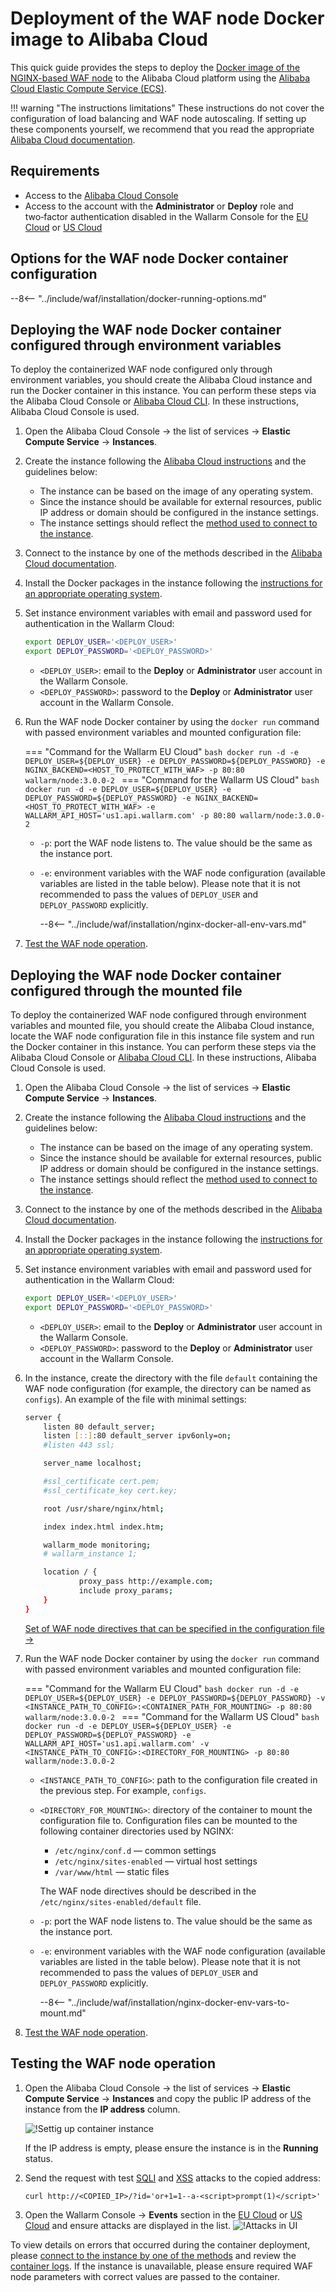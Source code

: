 [allocating-memory-guide]:          ../../../admin-en/configuration-guides/allocate-resources-for-waf-node.md
[mount-config-instr]:               #deploying-the-waf-node-docker-container-configured-through-the-mounted-file
[nginx-waf-directives]:             ../../../admin-en/configure-parameters-en.md
[greylist-docs]:                    ../../../user-guides/ip-lists/greylist.md
[filtration-modes-docs]:            ../../../admin-en/configure-wallarm-mode.md

# Deployment of the WAF node Docker image to Alibaba Cloud

This quick guide provides the steps to deploy the [Docker image of the NGINX-based WAF node](https://hub.docker.com/r/wallarm/node) to the Alibaba Cloud platform using the [Alibaba Cloud Elastic Compute Service (ECS)](https://www.alibabacloud.com/product/ecs).

!!! warning "The instructions limitations"
    These instructions do not cover the configuration of load balancing and WAF node autoscaling. If setting up these components yourself, we recommend that you read the appropriate [Alibaba Cloud documentation](https://www.alibabacloud.com/help/product/27537.htm?spm=a2c63.m28257.a1.82.dfbf5922VNtjka).

## Requirements

* Access to the [Alibaba Cloud Console](https://account.alibabacloud.com/login/login.htm)
* Access to the account with the **Administrator** or **Deploy** role and two‑factor authentication disabled in the Wallarm Console for the [EU Cloud](https://my.wallarm.com/) or [US Cloud](https://us1.my.wallarm.com/)

## Options for the WAF node Docker container configuration

--8<-- "../include/waf/installation/docker-running-options.md"

## Deploying the WAF node Docker container configured through environment variables

To deploy the containerized WAF node configured only through environment variables, you should create the Alibaba Cloud instance and run the Docker container in this instance. You can perform these steps via the Alibaba Cloud Console or [Alibaba Cloud CLI](https://www.alibabacloud.com/help/doc-detail/25499.htm). In these instructions, Alibaba Cloud Console is used.

1. Open the Alibaba Cloud Console → the list of services → **Elastic Compute Service** → **Instances**.
2. Create the instance following the [Alibaba Cloud instructions](https://www.alibabacloud.com/help/doc-detail/87190.htm?spm=a2c63.p38356.b99.137.77df24df7fJ2XX) and the guidelines below:

    * The instance can be based on the image of any operating system.
    * Since the instance should be available for external resources, public IP address or domain should be configured in the instance settings.
    * The instance settings should reflect the [method used to connect to the instance](https://www.alibabacloud.com/help/doc-detail/71529.htm?spm=a2c63.p38356.b99.143.22388e44kpTM1l).
3. Connect to the instance by one of the methods described in the [Alibaba Cloud documentation](https://www.alibabacloud.com/help/doc-detail/71529.htm?spm=a2c63.p38356.b99.143.22388e44kpTM1l).
4. Install the Docker packages in the instance following the [instructions for an appropriate operating system](https://docs.docker.com/engine/install/#server).
5. Set instance environment variables with email and password used for authentication in the Wallarm Cloud:

    ```bash
    export DEPLOY_USER='<DEPLOY_USER>'
    export DEPLOY_PASSWORD='<DEPLOY_PASSWORD>'
    ```

    * `<DEPLOY_USER>`: email to the **Deploy** or **Administrator** user account in the Wallarm Console.
    * `<DEPLOY_PASSWORD>`: password to the **Deploy** or **Administrator** user account in the Wallarm Console.
6. Run the WAF node Docker container by using the `docker run` command with passed environment variables and mounted configuration file:

    === "Command for the Wallarm EU Cloud"
        ```bash
        docker run -d -e DEPLOY_USER=${DEPLOY_USER} -e DEPLOY_PASSWORD=${DEPLOY_PASSWORD} -e NGINX_BACKEND=<HOST_TO_PROTECT_WITH_WAF> -p 80:80 wallarm/node:3.0.0-2
        ```
    === "Command for the Wallarm US Cloud"
        ```bash
        docker run -d -e DEPLOY_USER=${DEPLOY_USER} -e DEPLOY_PASSWORD=${DEPLOY_PASSWORD} -e NGINX_BACKEND=<HOST_TO_PROTECT_WITH_WAF> -e WALLARM_API_HOST='us1.api.wallarm.com' -p 80:80 wallarm/node:3.0.0-2
        ```
        
    * `-p`: port the WAF node listens to. The value should be the same as the instance port.
    * `-e`: environment variables with the WAF node configuration (available variables are listed in the table below). Please note that it is not recommended to pass the values of `DEPLOY_USER` and `DEPLOY_PASSWORD` explicitly.

        --8<-- "../include/waf/installation/nginx-docker-all-env-vars.md"
7. [Test the WAF node operation](#testing-the-waf-node-operation).

## Deploying the WAF node Docker container configured through the mounted file

To deploy the containerized WAF node configured through environment variables and mounted file, you should create the Alibaba Cloud instance, locate the WAF node configuration file in this instance file system and run the Docker container in this instance. You can perform these steps via the Alibaba Cloud Console or [Alibaba Cloud CLI](https://www.alibabacloud.com/help/doc-detail/25499.htm). In these instructions, Alibaba Cloud Console is used.

1. Open the Alibaba Cloud Console → the list of services → **Elastic Compute Service** → **Instances**.
2. Create the instance following the [Alibaba Cloud instructions](https://www.alibabacloud.com/help/doc-detail/87190.htm?spm=a2c63.p38356.b99.137.77df24df7fJ2XX) and the guidelines below:

    * The instance can be based on the image of any operating system.
    * Since the instance should be available for external resources, public IP address or domain should be configured in the instance settings.
    * The instance settings should reflect the [method used to connect to the instance](https://www.alibabacloud.com/help/doc-detail/71529.htm?spm=a2c63.p38356.b99.143.22388e44kpTM1l).
3. Connect to the instance by one of the methods described in the [Alibaba Cloud documentation](https://www.alibabacloud.com/help/doc-detail/71529.htm?spm=a2c63.p38356.b99.143.22388e44kpTM1l).
4. Install the Docker packages in the instance following the [instructions for an appropriate operating system](https://docs.docker.com/engine/install/#server).
5. Set instance environment variables with email and password used for authentication in the Wallarm Cloud:

    ```bash
    export DEPLOY_USER='<DEPLOY_USER>'
    export DEPLOY_PASSWORD='<DEPLOY_PASSWORD>'
    ```

    * `<DEPLOY_USER>`: email to the **Deploy** or **Administrator** user account in the Wallarm Console.
    * `<DEPLOY_PASSWORD>`: password to the **Deploy** or **Administrator** user account in the Wallarm Console.
6. In the instance, create the directory with the file `default` containing the WAF node configuration (for example, the directory can be named as `configs`). An example of the file with minimal settings:

    ```bash
    server {
        listen 80 default_server;
        listen [::]:80 default_server ipv6only=on;
        #listen 443 ssl;

        server_name localhost;

        #ssl_certificate cert.pem;
        #ssl_certificate_key cert.key;

        root /usr/share/nginx/html;

        index index.html index.htm;

        wallarm_mode monitoring;
        # wallarm_instance 1;

        location / {
                proxy_pass http://example.com;
                include proxy_params;
        }
    }
    ```

    [Set of WAF node directives that can be specified in the configuration file →](../../../admin-en/configure-parameters-en.md)
7. Run the WAF node Docker container by using the `docker run` command with passed environment variables and mounted configuration file:

    === "Command for the Wallarm EU Cloud"
        ```bash
        docker run -d -e DEPLOY_USER=${DEPLOY_USER} -e DEPLOY_PASSWORD=${DEPLOY_PASSWORD} -v <INSTANCE_PATH_TO_CONFIG>:<CONTAINER_PATH_FOR_MOUNTING> -p 80:80 wallarm/node:3.0.0-2
        ```
    === "Command for the Wallarm US Cloud"
        ```bash
        docker run -d -e DEPLOY_USER=${DEPLOY_USER} -e DEPLOY_PASSWORD=${DEPLOY_PASSWORD} -e WALLARM_API_HOST='us1.api.wallarm.com' -v <INSTANCE_PATH_TO_CONFIG>:<DIRECTORY_FOR_MOUNTING> -p 80:80 wallarm/node:3.0.0-2
        ```

    * `<INSTANCE_PATH_TO_CONFIG>`: path to the configuration file created in the previous step. For example, `configs`.
    * `<DIRECTORY_FOR_MOUNTING>`: directory of the container to mount the configuration file to. Configuration files can be mounted to the following container directories used by NGINX:

        * `/etc/nginx/conf.d` — common settings
        * `/etc/nginx/sites-enabled` — virtual host settings
        * `/var/www/html` — static files

        The WAF node directives should be described in the `/etc/nginx/sites-enabled/default` file.
    
    * `-p`: port the WAF node listens to. The value should be the same as the instance port.
    * `-e`: environment variables with the WAF node configuration (available variables are listed in the table below). Please note that it is not recommended to pass the values of `DEPLOY_USER` and `DEPLOY_PASSWORD` explicitly.

        --8<-- "../include/waf/installation/nginx-docker-env-vars-to-mount.md"
8. [Test the WAF node operation](#testing-the-waf-node-operation).

## Testing the WAF node operation

1. Open the Alibaba Cloud Console → the list of services → **Elastic Compute Service** → **Instances** and copy the public IP address of the instance from the **IP address** column.

    ![!Settig up container instance](../../../images/waf-installation/alibaba-cloud/container-copy-ip.png)

    If the IP address is empty, please ensure the instance is in the **Running** status.

2. Send the request with test [SQLI](../../../attacks-vulns-list.md#sql-injection) and [XSS](../../../attacks-vulns-list.md#crosssite-scripting-xss) attacks to the copied address:

    ```
    curl http://<COPIED_IP>/?id='or+1=1--a-<script>prompt(1)</script>'
    ```
3. Open the Wallarm Console → **Events** section in the [EU Cloud](https://my.wallarm.com/search) or [US Cloud](https://us1.my.wallarm.com/search) and ensure attacks are displayed in the list.
    ![!Attacks in UI](../../../images/admin-guides/test-attacks.png)

To view details on errors that occurred during the container deployment, please [connect to the instance by one of the methods](https://www.alibabacloud.com/help/doc-detail/71529.htm?spm=a2c63.p38356.b99.143.22388e44kpTM1l) and review the [container logs](../../../admin-en/configure-logging.md). If the instance is unavailable, please ensure required WAF node parameters with correct values are passed to the container.
